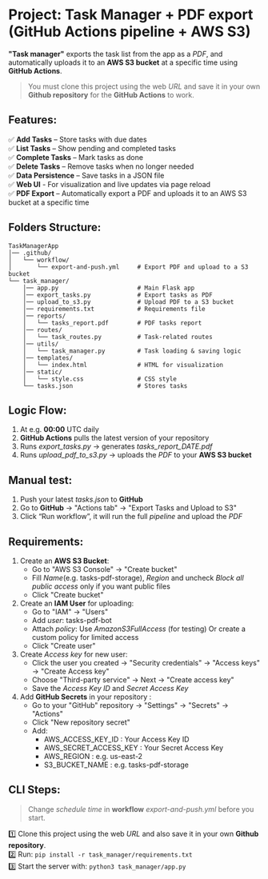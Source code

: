 # Project: Task Manager + PDF export (GitHub Actions pipeline + AWS S3)
**"Task manager"** exports the task list from the app as a *PDF*, and automatically uploads it to an **AWS S3 bucket** at a specific time using **GitHub Actions**.
> You must clone this project using the web *URL* and save it in your own **Github repository** for the **GitHub Actions** to work.

## Features:
✅ **Add Tasks** – Store tasks with due dates \
✅ **List Tasks** – Show pending and completed tasks \
✅ **Complete Tasks** – Mark tasks as done \
✅ **Delete Tasks** – Remove tasks when no longer needed \
✅ **Data Persistence** – Save tasks in a JSON file \
✅ **Web UI** - For visualization and live updates via page reload \
✅ **PDF Export** – Automatically export a PDF and uploads it to an AWS S3 bucket at a specific time

## Folders Structure:
```
TaskManagerApp
│── .github/
│   └── workflow/
│       └── export-and-push.yml     # Export PDF and upload to a S3 bucket
└── task_manager/
    │── app.py                      # Main Flask app
    │── export_tasks.py             # Export tasks as PDF
    │── upload_to_s3.py             # Upload PDF to a S3 bucket
    │── requirements.txt            # Requirements file
    │── reports/
    │   └── tasks_report.pdf        # PDF tasks report
    │── routes/
    │   └── task_routes.py          # Task-related routes
    │── utils/
    │   └── task_manager.py         # Task loading & saving logic
    │── templates/
    │   └── index.html              # HTML for visualization
    │── static/
    │   └── style.css               # CSS style
    └── tasks.json                  # Stores tasks
```

## Logic Flow:
1. At e.g. **00:00** UTC daily 
2. **GitHub Actions** pulls the latest version of your repository
3. Runs *export_tasks.py* → generates *tasks_report_DATE.pdf*
4. Runs *upload_pdf_to_s3.py* → uploads the *PDF* to your **AWS S3 bucket**

## Manual test:
1. Push your latest *tasks.json* to **GitHub**
2. Go to **GitHub** → "Actions tab" → "Export Tasks and Upload to S3"
3. Click “Run workflow”, it will run the full *pipeline* and upload the *PDF*

## Requirements:
1. Create an **AWS S3 Bucket**:
    - Go to "AWS S3 Console" → "Create bucket"
    - Fill *Name*(e.g. tasks-pdf-storage), *Region* and uncheck *Block all public access* only if you want public files
    - Click "Create bucket"
2. Create an **IAM User** for uploading:
    - Go to "IAM" → "Users"
    - Add *user*: tasks-pdf-bot
    - Attach *policy*: Use *AmazonS3FullAccess* (for testing) Or create a custom policy for limited access
    - Click "Create user"
3. Create *Access key* for new user:
    - Click the user you created → "Security credentials" → "Access keys" → "Create Access key"
    - Choose "Third-party service" → Next → "Create access key"
    - Save the *Access Key ID* and *Secret Access Key*
3. Add **GitHub Secrets** in your repository :
    - Go to your "GitHub" repository → "Settings" → "Secrets" → "Actions" 
    - Click "New repository secret"
    - Add:
        - AWS_ACCESS_KEY_ID : Your Access Key ID
        - AWS_SECRET_ACCESS_KEY : Your Secret Access Key
        - AWS_REGION : 	e.g. us-east-2
        - S3_BUCKET_NAME : e.g. tasks-pdf-storage

## CLI Steps:
> Change *schedule time* in **workflow** *export-and-push.yml* before you start.

1️⃣ Clone this project using the web *URL* and also save it in your own **Github repository**. \
2️⃣ Run: ```pip install -r task_manager/requirements.txt``` \
3️⃣ Start the server with: ```python3 task_manager/app.py```
